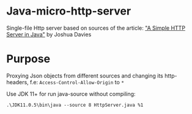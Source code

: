 # Java-micro-http-server

Single-file Http server based on sources of the article: ["A Simple HTTP Server in Java"](https://commandlinefanatic.com/cgi-bin/showarticle.cgi?article=art076) by Joshua Davies

# Purpose
Proxying Json objects from different sources and changing its http-headers, f.e: ```Access-Control-Allow-Origin``` to ```*```

Use JDK 11+ for run java-source without compiling:

```
.\JDK11.0.5\bin\java --source 8 HttpServer.java %1
```
